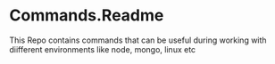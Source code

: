 # Commands.Readme
This Repo contains commands that can be useful during working with diifferent environments like node, mongo, linux etc  
